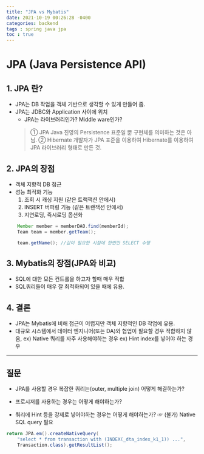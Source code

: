 ```yaml
---
title: "JPA vs Mybatis"
date: 2021-10-19 00:26:28 -0400
categories: backend
tags : spring java jpa
toc : true
---
```


# JPA (Java Persistence API)
## 1. JPA 란?
-  JPA는 DB 작업을 객체 기반으로 생각할 수 있게 만들어 줌.
-  JPA는 JDBC와 Application 사이에 위치
    - JPA는 라이브러리인가? Middle ware인가?
    > ① JPA Java 진영의 Persistence 표준일 뿐 구현체를 의미하는 것은 아님.
    > ② Hibernate 개발자가 JPA 표준을 이용하여 Hibernate를 이용하여 JPA 라이브러리 형태로 만든 것.


## 2. JPA의 장점
-  객체 지향적 DB 접근
-  성능 최적화 기능  
    1) 조회 시 캐싱 지원 (같은 트랙잭션 안에서)  
    2) INSERT 버퍼링 기능 (같은 트랜잭션 안에서)  
    3) 지연로딩, 즉시로딩 옵션화  
```java
    Member member = memberDAO.find(memberId);
    Team team = member.getTeam();

    team.getName(); //값이 필요한 시점에 한번만 SELECT 수행
```

## 3. Mybatis의 장점(JPA와 비교)
- SQL에 대한 모든 컨트롤을 하고자 할때 매우 적합
- SQL쿼리들이 매우 잘 최적화되어 있을 때에 유용.


## 4. 결론
- JPA는 Mybatis에 비해 접근이 어렵지만 객체 지향적인 DB 작업에 유용.
- 대규모 시스템에서 데이터 엔지니어(또는 DA)와 협업이 필요할 경우 적합하지 않음,
    ex) Native 쿼리를 자주 사용해야하는 경우
    ex) Hint index를 넣어야 하는 경우

----------------------


## 질문
- JPA를 사용할 경우 복잡한 쿼리는(outer, multiple join) 어떻게 해결하는가?

- 프로시저를 사용하는 경우는 어떻게 해야하는가?

- 쿼리에 Hint 등을 강제로 넣어야하는 경우는 어떻게 해야하는가?
☞ (불가) Native SQL query 필요
```java
return JPA.em().createNativeQuery(
    "select * from transaction with (INDEX(_dta_index_k1_1)) ...",
    Transaction.class).getResultList();
```

